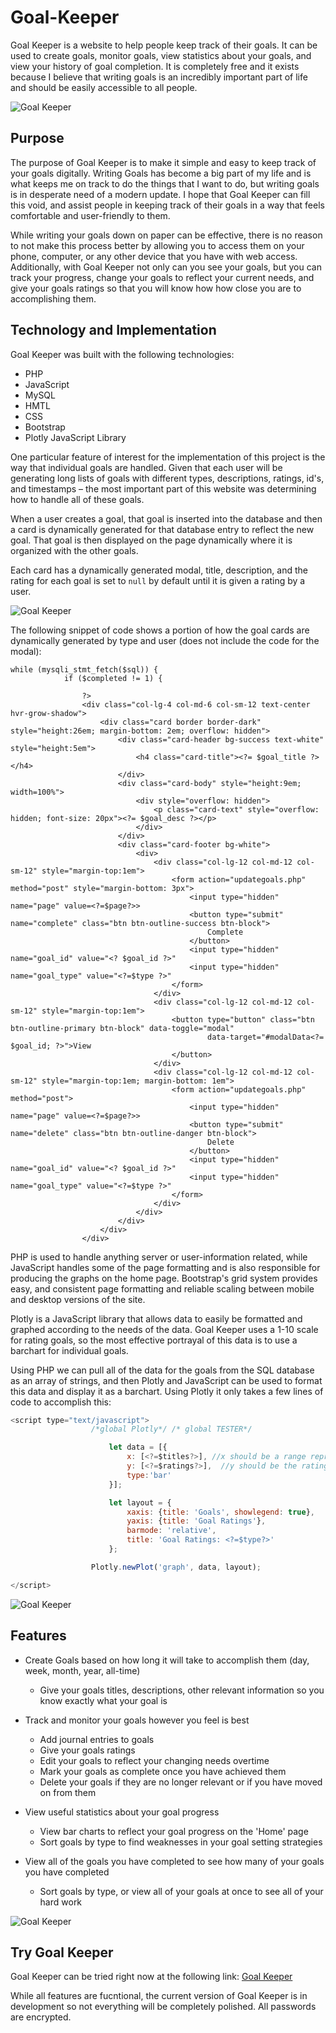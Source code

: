 # Goal-Keeper

Goal Keeper is a website to help people keep track of their goals. It can be used to create goals, monitor goals, view statistics about your goals, and view your history of goal completion. It is completely free and it exists because I believe that writing goals is an incredibly important part of life and should be easily accessible to all people.


![Goal Keeper](/gk-images/home.png)


## Purpose

The purpose of Goal Keeper is to make it simple and easy to keep track of your goals digitally. Writing Goals has become a big part of my life and is what keeps me on track to do the things that I want to do, but writing goals is in desperate need of a modern update. I hope that Goal Keeper can fill this void, and assist people in keeping track of their goals in a way that feels comfortable and user-friendly to them. 

While writing your goals down on paper can be effective, there is no reason to not make this process better by allowing you to access them on your phone, computer, or any other device that you have with web access. Additionally, with Goal Keeper not only can you see your goals, but you can track your progress, change your goals to reflect your current needs, and give your goals ratings so that you will know how how close you are to accomplishing them.

## Technology and Implementation

Goal Keeper was built with the following technologies:

* PHP
* JavaScript
* MySQL
* HMTL
* CSS
* Bootstrap
* Plotly JavaScript Library

One particular feature of interest for the implementation of this project is the way that individual goals are handled. Given that each user will be generating long lists of goals with different types, descriptions, ratings, id's, and timestamps – the most important part of this website was determining how to handle all of these goals. 

When a user creates a goal, that goal is inserted into the database and then a card is dynamically generated for that database entry to reflect the new goal. That goal is then displayed on the page dynamically where it is organized with the other goals.

Each card has a dynamically generated modal, title, description, and the rating for each goal is set to `null` by default until it is given a rating by a user.


![Goal Keeper](/gk-images/example.png)


The following snippet of code shows a portion of how the goal cards are dynamically generated by type and user (does not include the code for the modal):


```PHP, HTML
while (mysqli_stmt_fetch($sql)) {
            if ($completed != 1) {

                ?>
                <div class="col-lg-4 col-md-6 col-sm-12 text-center hvr-grow-shadow">
                    <div class="card border border-dark" style="height:26em; margin-bottom: 2em; overflow: hidden">
                        <div class="card-header bg-success text-white" style="height:5em">
                            <h4 class="card-title"><?= $goal_title ?></h4>
                        </div>
                        <div class="card-body" style="height:9em; width=100%">
                            <div style="overflow: hidden">
                                <p class="card-text" style="overflow: hidden; font-size: 20px"><?= $goal_desc ?></p>
                            </div>
                        </div>
                        <div class="card-footer bg-white">
                            <div>
                                <div class="col-lg-12 col-md-12 col-sm-12" style="margin-top:1em">
                                    <form action="updategoals.php" method="post" style="margin-bottom: 3px">
                                        <input type="hidden" name="page" value=<?=$page?>>
                                        <button type="submit" name="complete" class="btn btn-outline-success btn-block">
                                            Complete
                                        </button>
                                        <input type="hidden" name="goal_id" value="<? $goal_id ?>"
                                        <input type="hidden" name="goal_type" value="<?=$type ?>"
                                    </form>
                                </div>
                                <div class="col-lg-12 col-md-12 col-sm-12" style="margin-top:1em">
                                    <button type="button" class="btn btn-outline-primary btn-block" data-toggle="modal"
                                            data-target="#modalData<?= $goal_id; ?>">View
                                    </button>
                                </div>
                                <div class="col-lg-12 col-md-12 col-sm-12" style="margin-top:1em; margin-bottom: 1em">
                                    <form action="updategoals.php" method="post">
                                        <input type="hidden" name="page" value=<?=$page?>>
                                        <button type="submit" name="delete" class="btn btn-outline-danger btn-block">
                                            Delete
                                        </button>
                                        <input type="hidden" name="goal_id" value="<? $goal_id ?>"
                                        <input type="hidden" name="goal_type" value="<?=$type ?>"
                                    </form>
                                </div>
                            </div>
                        </div>
                    </div>
                </div>
```

PHP is used to handle anything server or user-information related, while JavaScript handles some of the page formatting and is also responsible for producing the graphs on the home page. Bootstrap's grid system provides easy, and consistent page formatting and reliable scaling between mobile and desktop versions of the site.

Plotly is a JavaScript library that allows data to easily be formatted and graphed according to the needs of the data. Goal Keeper uses a 1-10 scale for rating goals, so the most effective portrayal of this data is to use a barchart for individual goals. 

Using PHP we can pull all of the data for the goals from the SQL database as an array of strings, and then Plotly and JavaScript can be used to format this data and display it as a barchart. Using Plotly it only takes a few lines of code to accomplish this:


```JavaScript
<script type="text/javascript">
                  /*global Plotly*/ /* global TESTER*/

                      let data = [{
                          x: [<?=$titles?>], //x should be a range representing the number of goals being retrieved
                          y: [<?=$ratings?>],  //y should be the ratings of the goals themselves
                          type:'bar'
                      }];

                      let layout = {
                          xaxis: {title: 'Goals', showlegend: true},
                          yaxis: {title: 'Goal Ratings'},
                          barmode: 'relative',
                          title: 'Goal Ratings: <?=$type?>'
                      };

                  Plotly.newPlot('graph', data, layout);

</script>
```
![Goal Keeper](/gk-images/stats.png)

## Features

* Create Goals based on how long it will take to accomplish them (day, week, month, year, all-time)
  * Give your goals titles, descriptions, other relevant information so you know exactly what your goal is
  

* Track and monitor your goals however you feel is best
  * Add journal entries to goals
  * Give your goals ratings
  * Edit your goals to reflect your changing needs overtime
  * Mark your goals as complete once you have achieved them
  * Delete your goals if they are no longer relevant or if you have moved on from them
  

* View useful statistics about your goal progress
  * View bar charts to reflect your goal progress on the 'Home' page
  * Sort goals by type to find weaknesses in your goal setting strategies
  

* View all of the goals you have completed to see how many of your goals you have completed
  * Sort goals by type, or view all of your goals at once to see all of your hard work

![Goal Keeper](/gk-images/completed.png)

## Try Goal Keeper

Goal Keeper can be tried right now at the following link: [Goal Keeper](http://robbymoseley.com/gk/signin.php)

While all features are fucntional, the current version of Goal Keeper is in development so not everything will be completely polished. All passwords are encrypted.

